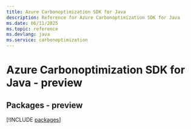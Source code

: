 ```yaml
---
title: Azure Carbonoptimization SDK for Java
description: Reference for Azure Carbonoptimization SDK for Java
ms.date: 06/11/2025
ms.topic: reference
ms.devlang: java
ms.service: carbonoptimization
---
```

# Azure Carbonoptimization SDK for Java - preview
## Packages - preview
[!INCLUDE [packages](carbonoptimization-index.md)]